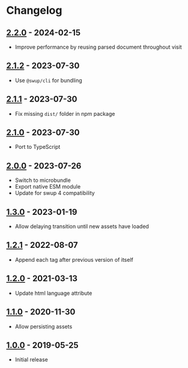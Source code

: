 # Changelog

## [2.2.0] - 2024-02-15

- Improve performance by reusing parsed document throughout visit

## [2.1.2] - 2023-07-30

- Use `@swup/cli` for bundling

## [2.1.1] - 2023-07-30

- Fix missing `dist/` folder in npm package

## [2.1.0] - 2023-07-30

- Port to TypeScript

## [2.0.0] - 2023-07-26

- Switch to microbundle
- Export native ESM module
- Update for swup 4 compatibility

## [1.3.0] - 2023-01-19

- Allow delaying transition until new assets have loaded

## [1.2.1] - 2022-08-07

- Append each tag after previous version of itself

## [1.2.0] - 2021-03-13

- Update html language attribute

## [1.1.0] - 2020-11-30

- Allow persisting assets

## [1.0.0] - 2019-05-25

- Initial release

[2.2.0]: https://github.com/swup/head-plugin/releases/tag/2.2.0
[2.1.2]: https://github.com/swup/head-plugin/releases/tag/2.1.2
[2.1.1]: https://github.com/swup/head-plugin/releases/tag/2.1.1
[2.1.0]: https://github.com/swup/head-plugin/releases/tag/2.1.0
[2.0.0]: https://github.com/swup/head-plugin/releases/tag/2.0.0
[1.3.0]: https://github.com/swup/head-plugin/releases/tag/1.3.0
[1.2.1]: https://github.com/swup/head-plugin/releases/tag/1.2.1
[1.2.0]: https://github.com/swup/head-plugin/releases/tag/1.2.0
[1.1.0]: https://github.com/swup/head-plugin/releases/tag/1.1.0
[1.0.0]: https://github.com/swup/head-plugin/releases/tag/1.0.0
